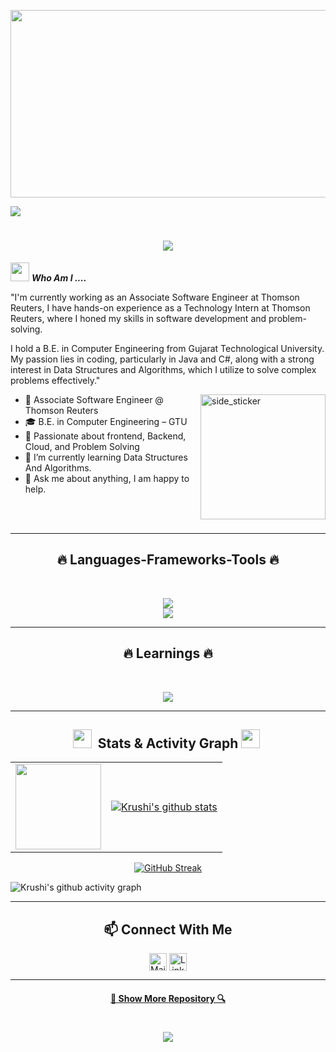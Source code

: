 <!-- 👋 Hi, I’m @Krushi24112002
- 👀 I’m interested in ...
- 🌱 I’m currently learning ...
- 💞️ I’m looking to collaborate on ...
- 📫 How to reach me ...-->
<!---
Krushi24112002/Krushi24112002 is a ✨ special ✨ repository because its `README.md` (this file) appears on your GitHub profile.
You can click the Preview link to take a look at your changes.
--->
<p align="center"> <img width="1000" height="300" src="https://img.etimg.com/thumb/msid-84146083,width-1015,height-761,imgsize-638053,resizemode-8,quality-100/prime/technology-and-startups/booting-up-developer-economy-how-tech-startups-are-helping-coders-build-and-test-software-faster.jpg"> </p>
<!--
**Krushi24112002/Krushi24112002** is a ✨ _special_ ✨ repository because its `README.md` (this file) appears on your GitHub profile.-->
<!--
Here are some ideas to get you started: -->
<!--
- 🔭 I’m currently Self Learning on Data Structures And Algorithms. I am also contributing to some open source.
- 🌱 I’m currently Enrolled in Udacity AWS ML Scholar's Program 
- 👯 I’m looking to collaborate on ...
- 🤔 I’m looking for help with ...
- 💬 Ask me about ...
- 📫 How to reach me: ...
- 😄 Pronouns: ...
- ⚡ Fun fact: ...   -->

![](https://visitor-badge.glitch.me/badge?page_id=Krushi24112002.Krushi24112002)
<h1 align="center">
       <img src="https://readme-typing-svg.herokuapp.com/?lines=Hi+There!+👋;+Myself+KRUSHI+MONPARA!;&center=true&size=30&pause=300&duration=800&color=50f34e">
</h1>

<img src="https://media.giphy.com/media/iY8CRBdQXODJSCERIr/giphy.gif" width="30px">&nbsp;***Who Am I ....***

"I'm currently working as an Associate Software Engineer at Thomson Reuters, I have hands-on experience as a Technology Intern at Thomson Reuters, where I honed my skills in software development and problem-solving.

I hold a B.E. in Computer Engineering from Gujarat Technological University. My passion lies in coding, particularly in Java and C#, along with a strong interest in Data Structures and Algorithms, which I utilize to solve complex problems effectively."

<img align="right" width=200px height=200px alt="side_sticker" src="https://d112y698adiu2z.cloudfront.net/photos/production/software_photos/000/456/275/datas/original.gif" />

- 🚀 Associate Software Engineer @ Thomson Reuters
- 🎓 B.E. in Computer Engineering – GTU  
- 🌱 Passionate about frontend, Backend, Cloud, and Problem Solving 
- 🌱 I’m currently learning Data Structures And Algorithms.
- 💬 Ask me about anything, I am happy to help.

<br>
</br>

<hr>
<h2 align="center">🔥 Languages-Frameworks-Tools 🔥</h2>
<br>
<p align="center">
      <img src="https://skillicons.dev/icons?i=git,react,nodejs,github,python,vue,javascript,css,wordpress,pr,express,styledcomponents,nextjs,graphql" /><br>
      <img src="https://skillicons.dev/icons?i=angular,bootstrap,mongodb,mysql,django,html,redux,blender,ae,linux,vscode,heroku,figma" />
        
<hr>
<h2 align="center">🔥 Learnings 🔥</h2>
<br>
<p align="center">
      <img src="https://skillicons.dev/icons?i=go,solidity,aws,kubernetes,googlecloud,tensorflow,flutter,electron,docker" />
        </p>
        <hr>
        
<h2 align="center"> <img src="https://media.giphy.com/media/iY8CRBdQXODJSCERIr/giphy.gif" width="30px">&nbsp; Stats & Activity Graph <img src="https://media.giphy.com/media/iY8CRBdQXODJSCERIr/giphy.gif" width="30px">&nbsp; </h2>

<table>
  <tr>
    <td>
      <img height="137px" src="https://github-readme-stats.vercel.app/api/top-langs/?username=Krushi24112002&hide=html&hide_title=true&hide_border=true&layout=compact&langs_count=6&exclude_repo=comp426,Redventures-Movie-Quotes&text_color=000&icon_color=fff&bg_color=0,52fa5a,4dfcff,c64dff&theme=graywhite" />
    </td>
    <td>
      <a href="https://github.com/Krushi24112002/github-readme-stats">
        <img align="center" src="https://github-readme-stats.vercel.app/api?username=Krushi24112002&hide_title=true&hide_border=true&show_icons=true&include_all_commits=true&count_private=true&line_height=21&text_color=000&icon_color=fff&bg_color=0,52fa5a,4dfcff,c64dff&theme=graywhite" alt="Krushi's github stats" />
      </a>
    </td>
  </tr>
</table>

<div align="center">
  <a href="https://git.io/streak-stats">
    <img src="https://streak-stats.demolab.com/?user=Krushi24112002&layout=compact&theme=tokyonight&hide_border=true" alt="GitHub Streak" />
  </a>
</div>

![Krushi's github activity graph](https://github-readme-activity-graph.vercel.app/graph?username=Krushi24112002&theme=redical)

</p>

<hr>
<h2 align="center"> 📫 Connect With Me  </h2>
<div align="center">
<a href="mailto:Krushimonpara24@gmail.com"><img align="center" title="Mail - Krushi Monpara" alt="Mail" height="28px" src="https://cdn-icons-png.flaticon.com/512/281/281769.png" /></a>
<a href="https://www.linkedin.com/in/krushi-monpara-k24112002/" target="_blank" ><img align="center" title="LinkedIn - Diksha Takyar" alt="LinkedIn" height="28px" src="https://www.edigitalagency.com.au/wp-content/uploads/Linkedin-logo-png.png" /></a>

</div>
<hr>

<h4 align="center">
  <a href="https://github.com/krushi24112002?tab=repositories" title="Show Repositories">🔎 Show More Repository 🔍</a>
</h4>

<h1 align="center">
       <img src="https://readme-typing-svg.herokuapp.com/?lines=Thanks+For+Visiting!;&center=true&size=30&pause=300&duration=800&color=50f34e">
   </h1>
